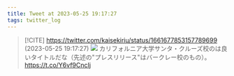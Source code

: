 ```yaml
---
title: Tweet at 2023-05-25 19:17:27
tags: twitter_log
---
```


> [!CITE] https://twitter.com/kaisekiriu/status/1661677853157789699 (2023-05-25 19:17:27)
> ![](https://twitter.com/kaisekiriu/status/1661677853157789699)
> カリフォルニア大学サンタ・クルーズ校のは良いタイトルだな（先述の"プレスリリース"はバークレー校のもの）。
> https://t.co/Y6vf9CncIj
